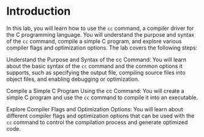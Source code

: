 # Introduction

In this lab, you will learn how to use the `cc` command, a compiler driver for the C programming language. You will understand the purpose and syntax of the `cc` command, compile a simple C program, and explore various compiler flags and optimization options. The lab covers the following steps:

Understand the Purpose and Syntax of the cc Command: You will learn about the basic syntax of the `cc` command and the common options it supports, such as specifying the output file, compiling source files into object files, and enabling debugging or optimization.

Compile a Simple C Program Using the cc Command: You will create a simple C program and use the `cc` command to compile it into an executable.

Explore Compiler Flags and Optimization Options: You will learn about different compiler flags and optimization options that can be used with the `cc` command to control the compilation process and generate optimized code.
